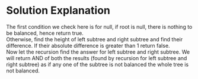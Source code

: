 ​<h1>Solution Explanation </h1>
The first condition we check here is for null, if root is null, there is nothing to be balanced, hence return true.<br>
Otherwise, find the height of left subtree and right subtree and find their difference. If their absolute difference is greater than 1 return false.<br>
Now let the recursion find the answer for left subtree and right subtree. We will return AND of both the results (found by recursion for left subtree and right subtree) as if any one of the subtree is not balanced the whole tree is not balanced.<br>
